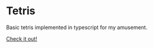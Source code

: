 # Tetris

Basic tetris implemented in typescript for my amusement.

[Check it out!](https://ardent-purple.github.io/tetris-ts/)
